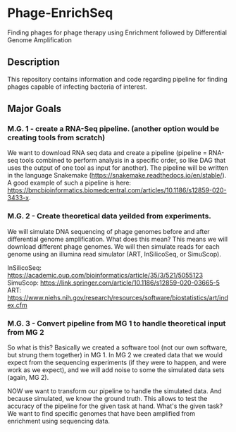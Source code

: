 # Phage-EnrichSeq
Finding phages for phage therapy using Enrichment followed by Differential Genome Amplification


## Description
This repository contains information and code regarding pipeline for finding phages capable of infecting bacteria of interest.


## Major Goals

### M.G. 1 - create a RNA-Seq pipeline. (another option would be creating tools from scratch)
We want to download RNA seq data and create a pipeline (pipeline = RNA-seq tools combined to perform analysis in a specific order, so like DAG that uses the output of one tool as input for another). The pipeline will be written in the language Snakemake (https://snakemake.readthedocs.io/en/stable/). A good example of such a pipeline is here: https://bmcbioinformatics.biomedcentral.com/articles/10.1186/s12859-020-3433-x.

### M.G. 2 - Create theoretical data yeilded from experiments.
We will simulate DNA sequencing of phage genomes before and after differential genome amplification. What does this mean? This means we will download different phage genomes. We will then simulate reads for each genome using an illumina read simulator (ART, InSilicoSeq, or SimuScop).

InSilicoSeq: https://academic.oup.com/bioinformatics/article/35/3/521/5055123
SimuScop: https://link.springer.com/article/10.1186/s12859-020-03665-5
ART: https://www.niehs.nih.gov/research/resources/software/biostatistics/art/index.cfm

### M.G. 3 - Convert pipeline from MG 1 to handle theoretical input from MG 2
So what is this? Basically we created a software tool (not our own software, but strung them together) in MG 1. In MG 2 we created data that we would expect from the sequencing experiments (if they were to happen, and were work as we expect), and we will add noise to some the simulated data sets (again, MG 2). 

NOW we want to transform our pipeline to handle the simulated data. And because simulated, we know the ground truth. This allows to test the accuracy of the pipeline for the given task at hand. What's the given task? We want to find specific genomes that have been amplified from enrichment using sequencing data. 







 


